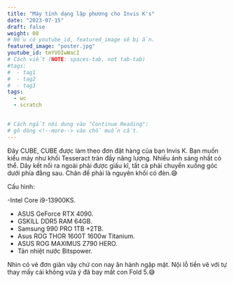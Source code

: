 ```yaml
---
title: "Máy tính dạng lập phương cho Invis K's"
date: "2023-07-15"
draft: false
weight: 08
# Nếu có youtube_id, featured_image sẽ bị ẩn.
featured_image: "poster.jpg"
youtube_id: tmYVOIwWacI
# Cách viết (NOTE: spaces-tab, not tab-tab)
#tags:
#  - tag1
#  - tag2
#  - tag3
tags:
  - wc
  - scratch
 

# Cách ngắt nội dung vào "Continue Reading":
# gõ dòng <!--more--> vào chỗ muốn cắt.
---
```

Đây CUBE, CUBE được làm theo đơn đặt hàng của bạn Invis K. Bạn muốn kiểu máy như khối Tesseract tràn đầy năng lượng. Nhiều ánh sáng nhất có thể. Dây kết nối ra ngoài phải được giấu kĩ, tất cả phải chuyển xuống góc dưới phía đằng sau. Chân đế phải là nguyên khối có đèn.😅
<!--more-->
Cấu hình:

-Intel Core i9-13900KS. 
- ASUS GeForce RTX 4090.
- GSKILL DDR5 RAM 64GB.
- Samsung 990 PRO 1TB +2TB. 
- Asus ROG THOR 1600T 1600w Titanium. 
- ASUS ROG MAXIMUS Z790 HERO.
- Tản nhiệt nước Bitspower.

Nhìn có vẻ đơn giản vậy chứ con nay ăn hành ngập mặt. Nội lỗ tiền vẽ với tự thay mấy cái không vừa ý đã bay mất con Fold 5.😅